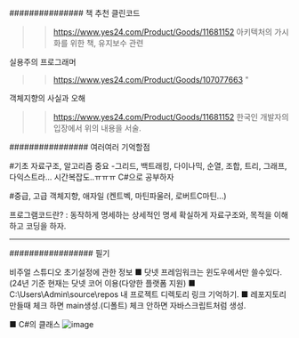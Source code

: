 ############### 책 추천
클린코드
>>https://www.yes24.com/Product/Goods/11681152 
>>아키텍처의 가시화를 위한 책, 유지보수 관련

실용주의 프로그래머
>>https://www.yes24.com/Product/Goods/107077663 
>>             "

객체지향의 사실과 오해 
>>https://www.yes24.com/Product/Goods/11681152 
>>한국인 개발자의 입장에서 위의 내용을 서술.

################ 여러여러 기억할점

#기초
자료구조, 알고리즘 중요
-그리드, 백트래킹, 다이나믹, 순열, 조합, 트리, 그래프, 다익스트라...
시간복잡도..ㅠㅠㅠ 
C#으로 공부하자

#중급, 고급
객체지향, 애자일 (켄트벡, 마틴파울러, 로버트C마틴...)

프로그램코드란? : 동작하게 명세하는 상세적인 명세
확실하게 자료구조와, 목적을 이해하고 코딩을 하자.

----------------------------------------------------------

################# 필기

비주얼 스튜디오 초기설정에 관한 정보
■ 닷넷 프레임워크는 윈도우에서만 쓸수있다. (24년 기준 현재는 닷넷 코어 이용(다양한 플랫폼 지원)
■ C:\Users\Admin\source\repos 내 프로젝트 디렉토리 링크 기억하기.
■ 레포지토리 만들때 체크 하면 main생성.(디폴트)
  체크 안하면 자바스크립트처럼 생성.

■ C#의 클래스 
![image](https://github.com/sound2862/SFDiary/assets/62818790/3d4ab2ac-a915-45ab-9c1f-cc5a473b661c)
